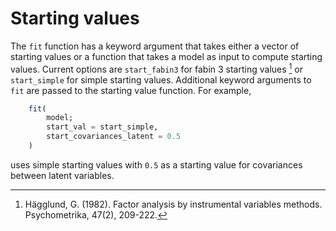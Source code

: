 # Starting values

The `fit` function has a keyword argument that takes either a vector of starting values or a function that takes a model as input to compute starting values. Current options are `start_fabin3` for fabin 3 starting values [^Hägglund82] or `start_simple` for simple starting values. Additional keyword arguments to `fit` are passed to the starting value function. For example,

```julia
    fit(
        model; 
        start_val = start_simple,
        start_covariances_latent = 0.5
    )
```

uses simple starting values with `0.5` as a starting value for covariances between latent variables.

[^Hägglund82]: Hägglund, G. (1982). Factor analysis by instrumental variables methods. Psychometrika, 47(2), 209-222.
